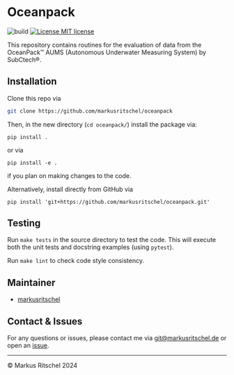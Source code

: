 # Oceanpack

![build](https://github.com/markusritschel/oceanpack/workflows/build/badge.svg)
[![License MIT license](https://img.shields.io/github/license/markusritschel/oceanpack)](./LICENSE)


This repository contains routines for the evaluation of data from the OceanPack™ AUMS (Autonomous Underwater Measuring System) by SubCtech®.


## Installation
Clone this repo via
```bash
git clone https://github.com/markusritschel/oceanpack
```
Then, in the new directory (`cd oceanpack/`) install the package via:
```
pip install .
```
or via
```
pip install -e .
```
if you plan on making changes to the code.

Alternatively, install directly from GitHub via
```
pip install 'git+https://github.com/markusritschel/oceanpack.git'
```

## Testing
Run `make tests` in the source directory to test the code.
This will execute both the unit tests and docstring examples (using `pytest`).

Run `make lint` to check code style consistency.



## Maintainer
- [markusritschel](https://github.com/markusritschel)


## Contact & Issues
For any questions or issues, please contact me via git@markusritschel.de or open an [issue](https://github.com/markusritschel/oceanpack/issues).


---
&copy; Markus Ritschel 2024
